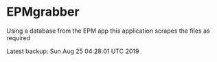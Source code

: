 # EPMgrabber
Using a database from the EPM app this application scrapes the files as required


Latest backup: Sun Aug 25 04:28:01 UTC 2019
